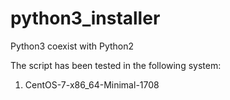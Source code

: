 # python3_installer
Python3 coexist with Python2

The script has been tested in the following system:

1. CentOS-7-x86_64-Minimal-1708
